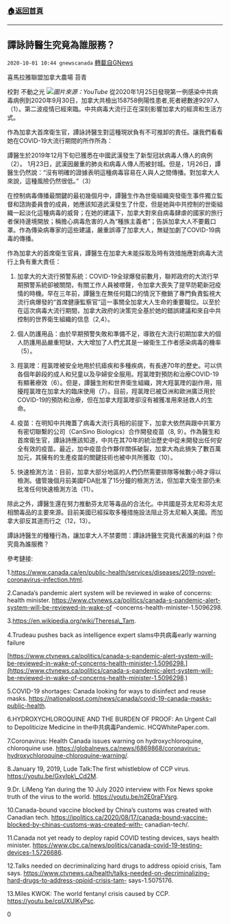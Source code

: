###  [:house:返回首頁](https://github.com/ourhimalayas/txt)
---

## 譚詠詩醫生究竟為誰服務？
`2020-10-01 10:44 gnewscanada` [轉載自GNews](https://gnews.org/zh-hant/395413/)

喜馬拉雅聯盟加拿大農場 苔青

校對 不動之光
![]()![](https://s3.amazonaws.com/gnews-media-offload/wp-content/uploads/2020/10/01103903/%E5%9B%BE%E7%89%871-1.png)*圖片來源：YouTube*
從2020年1月25日發現第一例感染中共病毒病例到2020年9月30日，加拿大共檢出158758例陽性患者,死者總數達9297人（1）。第二波疫情已經來臨。中共病毒大流行正在深刻影響加拿大的經濟和生活方式。

作為加拿大首席衛生官，譚詠詩醫生對這種現狀負有不可推卸的責任。讓我們看看她在COVID-19大流行期間的所作所為：

譚醫生於2019年12月下旬已獲悉在中國武漢發生了新型冠狀病毒人傳人的病例（2）。 1月23日，武漢因嚴重的肺炎和病毒人傳人而被封城。但是，1月26日，譚醫生仍然說：“沒有明確的證據表明這種病毒容易在人與人之間傳播。對加拿大人來說，這種風險仍然很低。”（3）

在控制病毒傳播最關鍵的最初幾個月中，譚醫生作為世衛組織突發衛生事件獨立監督和諮詢委員會的成員，她應該知道武漢發生了什麼，但是她與中共控制的世衛組織一起淡化這種病毒的威脅；在她的建議下，加拿大對來自病毒肆虐的國家的旅行者保持邊境開放；稱擔心病毒危害的人為“種族主義者”；告訴加拿大人不要戴口罩。作為傳染病專家的這些建議，嚴重誤導了加拿大人，無疑加劇了COVID-19病毒的傳播。

作為加拿大的首席衛生官員，譚醫生在加拿大未能採取及時有效措施應對病毒大流行上負有重大責任：

1. 加拿大的大流行預警系統：COVID-19全球爆發前數月，聯邦政府的大流行早期預警系統卻被關閉，有關工作人員被噤聲，令加拿大喪失了提早防範新冠疫情的時機。早在三年前，譚醫生在無任何籍口的情況下撤銷了專門負責監視大流行病爆發的“首席健康監察官”這一事關全加拿大人生命的重要職位。以至於在這次病毒大流行期間，加拿大政府的決策完全基於她的錯誤建議和來自中共控制的世界衛生組織的信息（2,4）。

2. 個人防護用品：由於早期預警失敗和準備不足，導致在大流行初期加拿大的個人防護用品嚴重短缺，大大增加了人們尤其是一線衛生工作者感染病毒的機率（5）。

3. 羥氯喹：羥氯喹被安全地用於抗瘧疾和多種疾病，有長達70年的歷史。可以供各個年齡段的成人和兒童以及孕婦安全服用。羥氯喹對預防和治療COVID-19有顯著療效（6）。但是，譚醫生附和世界衛生組織，誇大羥氯喹的副作用，阻擾羥氯喹在加拿大的臨床使用（7）。目前，羥氯喹已被亞洲和歐洲廣泛用於COVID-19的預防和治療，但在加拿大羥氯喹卻沒有被獲准用來拯救人的生命。

4. 疫苗：在明知中共掩蓋了病毒大流行真相的前提下，加拿大依然與跟中共軍方有密切聯繫的公司（CanSino Biologics）合作開發疫苗（8, 9）。作為醫生和首席衛生官，譚詠詩應該知道，中共在其70年的統治歷史中從未開發出任何安全有效的疫苗。最近，加中疫苗合作夥伴關係破裂，加拿大為此損失了數百萬加元，其擁有的生產疫苗的關鍵技術也被中共所獲取（10）。

5. 快速檢測方法：目前，加拿大部分地區的人們仍然需要排隊等候數小時才得以檢測。儘管幾個月前美國FDA批准了15分鐘的檢測方法，但加拿大衛生部仍未批准任何快速檢測方法（11）。

除此之外，譚醫生還在努力推動芬太尼等毒品的合法化。中共國是芬太尼和芬太尼相關毒品的主要來源。目前美國已經採取多種措施設法阻止芬太尼輸入美國。而加拿大卻反其道而行之（12，13）。

譚詠詩醫生的種種行為，讓加拿大人不禁要問：譚詠詩醫生究竟代表誰的利益？你究竟為誰服務？

參考鏈接:

1.https://www.canada.ca/en/public-health/services/diseases/2019-novel-coronavirus-infection.html.

2.Canada’s pandemic alert system will be reviewed in wake of concerns: health minister. https://www.ctvnews.ca/politics/canada-s-pandemic-alert-system-will-be-reviewed-in-wake-of -concerns-health-minister-1.5096298.

3.https://en.wikipedia.org/wiki/Theresa\_Tam.

4.Trudeau pushes back as intelligence expert slams中共病毒early warning failure

[https://www.ctvnews.ca/politics/canada-s-pandemic-alert-system-will-be-reviewed-in-wake-of-concerns-health-minister-1.5096298.](https://www.ctvnews.ca/politics/canada-s-pandemic-alert-system-will-be-reviewed-in-wake-of-concerns-health-minister-1.5096298.)

5.COVID-19 shortages: Canada looking for ways to disinfect and reuse masks. https://nationalpost.com/news/canada/covid-19-canada-masks-public-health.

6.HYDROXYCHLOROQUINE AND THE BURDEN OF PROOF: An Urgent Call to Depoliticize Medicine in the中共病毒Pandemic. HCQWhitePaper.com.

7.Coronavirus: Health Canada issues warning on hydroxychloroquine, chloroquine use. https://globalnews.ca/news/6869868/coronavirus-hydroxychloroquine-chloroquine-warning/.

8.January 19, 2019, Lude Talk:The first whistleblow of CCP virus. https://youtu.be/GxyIpk\_Cd2M.

9.Dr. LiMeng Yan during the 10 July 2020 interview with Fox News spoke truth of the virus to the world. https://youtu.be/n2E0raFVsrg.

10.Canada-bound vaccine blocked by China’s customs was created with Canadian tech. https://ipolitics.ca/2020/08/17/canada-bound-vaccine-blocked-by-chinas-customs-was-created-with- canadian-tech/.

11.Canada not yet ready to deploy rapid COVID testing devices, says health minister. https://www.cbc.ca/news/politics/canada-covid-19-testing-devices-1.5726686.

12.Talks needed on decriminalizing hard drugs to address opioid crisis, Tam says. https://www.ctvnews.ca/health/talks-needed-on-decriminalizing-hard-drugs-to-address-opioid-crisis-tam- says-1.5075176.

13.Miles KWOK: The world fentanyl crisis caused by CCP. https://youtu.be/cpUXUlKyPsc.

0
